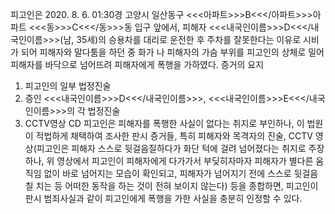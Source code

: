 피고인은 2020. 8. 6. 01:30경 고양시 일산동구 <<<아파트>>>B<<</아파트>>>아파트 <<<동>>>C<<</동>>>동 입구 앞에서, 피해자 <<<내국인이름>>>D<<</내국인이름>>>(남, 35세)의 승용차를 대리로 운전한 후 주차를 잘못한다는 이유로 시비가 되어 피해자와 말다툼을 하던 중 화가 나 피해자의 가슴 부위를 피고인의 상체로 밀어 피해자를 바닥으로 넘어뜨려 피해자에게 폭행을 가하였다. 증거의 요지
1. 피고인의 일부 법정진술
1. 증인 <<<내국인이름>>>D<<</내국인이름>>>, <<<내국인이름>>>E<<</내국인이름>>>의 각 법정진술
1. CCTV영상 CD
피고인은 피해자를 폭행한 사실이 없다는 취지로 부인하나, 이 법원이 적법하게 채택하여 조사한 판시 증거들, 특히 피해자와 목격자의 진술, CCTV 영상(피고인은 피해자 스스로 뒷걸음질하다가 화단 턱에 걸려 넘어졌다는 취지로 주장하나, 위 영상에서 피고인이 피해자에게 다가가서 부딪히자마자 피해자가 별다른 움직임 없이 바로 넘어지는 모습이 확인되고, 피해자가 넘어지기 전에 스스로 뒷걸음칠 치는 등 어떠한 동작을 하는 것이 전혀 보이지 않는다) 등을 종합하면, 피고인이 판시 범죄사실과 같이 피고인에게 폭행을 가한 사실을 충분히 인정할 수 있다.